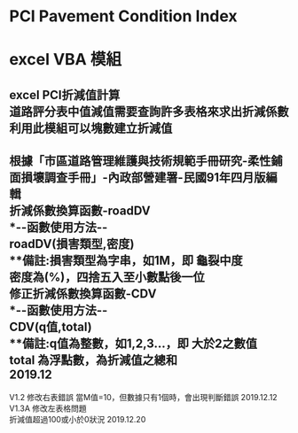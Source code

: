 # PCI Pavement Condition Index
# excel VBA 模組  
excel PCI折減值計算  
道路評分表中值減值需要查詢許多表格來求出折減係數  
利用此模組可以塊數建立折減值  
---------------------------
根據「市區道路管理維護與技術規範手冊研究-柔性鋪面損壞調查手冊」-內政部營建署-民國91年四月版編輯  
折減係數換算函數-roadDV  
*--函數使用方法--  
roadDV(損害類型,密度)   
**備註:損害類型為字串，如1M，即 龜裂中度   
    密度為(%)，四捨五入至小數點後一位  
修正折減係數換算函數-CDV  
*--函數使用方法--  
CDV(q值,total)  
**備註:q值為整數，如1,2,3...，即 大於2之數值   
    total 為浮點數，為折減值之總和  
2019.12      
---------------------------
V1.2 修改右表錯誤
當M值=10，但數據只有1個時，會出現判斷錯誤 2019.12.12  
V1.3A 修改左表格問題  
折減值超過100或小於0狀況 2019.12.20  

